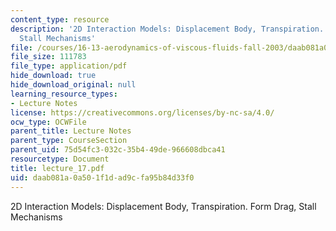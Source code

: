 ```yaml
---
content_type: resource
description: '2D Interaction Models: Displacement Body, Transpiration. Form Drag,
  Stall Mechanisms'
file: /courses/16-13-aerodynamics-of-viscous-fluids-fall-2003/daab081a0a501f1dad9cfa95b84d33f0_lecture_17.pdf
file_size: 111783
file_type: application/pdf
hide_download: true
hide_download_original: null
learning_resource_types:
- Lecture Notes
license: https://creativecommons.org/licenses/by-nc-sa/4.0/
ocw_type: OCWFile
parent_title: Lecture Notes
parent_type: CourseSection
parent_uid: 75d54fc3-032c-35b4-49de-966608dbca41
resourcetype: Document
title: lecture_17.pdf
uid: daab081a-0a50-1f1d-ad9c-fa95b84d33f0
---
```

2D Interaction Models: Displacement Body, Transpiration. Form Drag, Stall Mechanisms